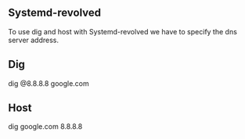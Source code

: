 ## Systemd-revolved
To use dig and host with Systemd-revolved we have to specify the dns server address.

## Dig
dig @8.8.8.8 google.com

## Host
dig google.com 8.8.8.8
